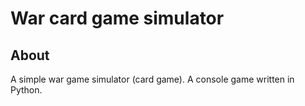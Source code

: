# War card game simulator

## About

A simple war game simulator (card game). A console game written in Python.

